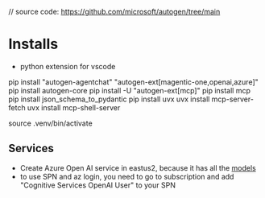 // source code: <https://github.com/microsoft/autogen/tree/main>

# Installs

- python extension for vscode

pip install "autogen-agentchat" "autogen-ext[magentic-one,openai,azure]"
pip install autogen-core
pip install -U "autogen-ext[mcp]"
pip install mcp
pip install json_schema_to_pydantic
pip install uvx
uvx install mcp-server-fetch
uvx install mcp-shell-server

source .venv/bin/activate

## Services

- Create Azure Open AI service in eastus2, because it has all the [models](https://learn.microsoft.com/en-us/azure/ai-services/openai/concepts/models?tabs=global-standard%2Cstandard-chat-completions#model-summary-table-and-region-availability)
- to use SPN and az login, you need to go to subscription and add "Cognitive Services OpenAI User" to your SPN
